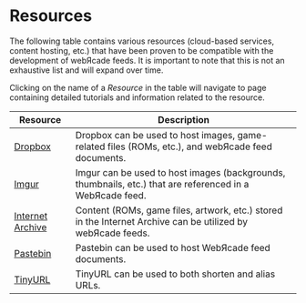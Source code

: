 # Resources

The following table contains various resources (cloud-based services, content hosting, etc.) that have been proven to be compatible with the development of webЯcade feeds. It is important to note that this is not an exhaustive list and will expand over time.

Clicking on the name of a *Resource* in the table will navigate to page containing detailed tutorials and information related to the resource.

| __Resource__ | __Description__ |
|----------|------|
| [Dropbox](./dropbox.md) | Dropbox can be used to host images, game-related files (ROMs, etc.), and webЯcade feed documents. |
| [Imgur](./imgur.md) | Imgur can be used to host images (backgrounds, thumbnails, etc.) that are referenced in a WebЯcade feed. |
| [Internet Archive](./inetarchive.md) | Content (ROMs, game files, artwork, etc.) stored in the Internet Archive can be utilized by webЯcade feeds. |
| [Pastebin](./pastebin.md) | Pastebin can be used to host WebЯcade feed documents.  |
| [TinyURL](./tinyurl.md) | TinyURL can be used to both shorten and alias URLs. |
